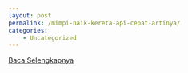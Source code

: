 ```yaml
---
layout: post
permalink: /mimpi-naik-kereta-api-cepat-artinya/
categories:
    - Uncategorized
---
```


[Baca Selengkapnya](/03)